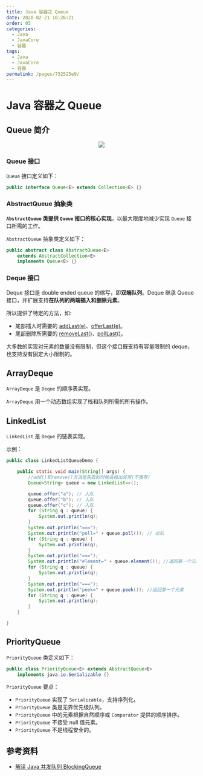 ```yaml
---
title: Java 容器之 Queue
date: 2020-02-21 16:26:21
order: 05
categories:
  - Java
  - JavaCore
  - 容器
tags:
  - Java
  - JavaCore
  - 容器
permalink: /pages/732525e9/
---
```


# Java 容器之 Queue

## Queue 简介

<div align="center">
<img src="https://raw.githubusercontent.com/dunwu/images/master/cs/java/javacore/container/Queue-diagrams.png" />
</div>

### Queue 接口

`Queue` 接口定义如下：

```java
public interface Queue<E> extends Collection<E> {}
```

### AbstractQueue 抽象类

**`AbstractQueue` 类提供 `Queue` 接口的核心实现**，以最大限度地减少实现 `Queue` 接口所需的工作。

`AbstractQueue` 抽象类定义如下：

```java
public abstract class AbstractQueue<E>
    extends AbstractCollection<E>
    implements Queue<E> {}
```

### Deque 接口

Deque 接口是 double ended queue 的缩写，即**双端队列**。Deque 继承 Queue 接口，并扩展支持**在队列的两端插入和删除元素**。

所以提供了特定的方法，如:

- 尾部插入时需要的 [addLast(e)](https://docs.oracle.com/javase/9/docs/api/java/util/Deque.html#addLast-E-)、[offerLast(e)](https://docs.oracle.com/javase/9/docs/api/java/util/Deque.html#offerLast-E-)。
- 尾部删除所需要的 [removeLast()](https://docs.oracle.com/javase/9/docs/api/java/util/Deque.html#removeLast--)、[pollLast()](https://docs.oracle.com/javase/9/docs/api/java/util/Deque.html#pollLast--)。

大多数的实现对元素的数量没有限制，但这个接口既支持有容量限制的 deque，也支持没有固定大小限制的。

## ArrayDeque

`ArrayDeque` 是 `Deque` 的顺序表实现。

`ArrayDeque` 用一个动态数组实现了栈和队列所需的所有操作。

## LinkedList

`LinkedList` 是 `Deque` 的链表实现。

示例：

```java
public class LinkedListQueueDemo {

    public static void main(String[] args) {
        //add()和remove()方法在失败的时候会抛出异常(不推荐)
        Queue<String> queue = new LinkedList<>();

        queue.offer("a"); // 入队
        queue.offer("b"); // 入队
        queue.offer("c"); // 入队
        for (String q : queue) {
            System.out.println(q);
        }
        System.out.println("===");
        System.out.println("poll=" + queue.poll()); // 出队
        for (String q : queue) {
            System.out.println(q);
        }
        System.out.println("===");
        System.out.println("element=" + queue.element()); //返回第一个元素
        for (String q : queue) {
            System.out.println(q);
        }
        System.out.println("===");
        System.out.println("peek=" + queue.peek()); //返回第一个元素
        for (String q : queue) {
            System.out.println(q);
        }
    }

}
```

## PriorityQueue

`PriorityQueue` 类定义如下：

```java
public class PriorityQueue<E> extends AbstractQueue<E>
    implements java.io.Serializable {}
```

`PriorityQueue` 要点：

- `PriorityQueue` 实现了 `Serializable`，支持序列化。
- `PriorityQueue` 类是无界优先级队列。
- `PriorityQueue` 中的元素根据自然顺序或 `Comparator` 提供的顺序排序。
- `PriorityQueue` 不接受 null 值元素。
- `PriorityQueue` 不是线程安全的。

## 参考资料

- [解读 Java 并发队列 BlockingQueue](http://www.importnew.com/28053.html)
